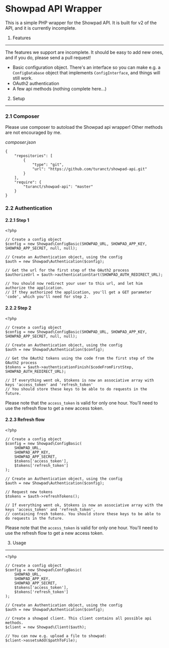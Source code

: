 Showpad API Wrapper
========================================

This is a simple PHP wrapper for the Showpad API. It is built for v2 of the API, and it is currently incomplete.


1. Features
----------------------------------------

The features we support are incomplete. It should be easy to add new ones, and if you do, please send a pull request!

- Basic configuration object. There's an interface so you can make e.g. a `ConfigDatabase` object that implements `ConfigInterface`, and things will still work.
- OAuth2 authentication
- A few api methods (nothing complete here...)


2. Setup
----------------------------------------

### 2.1 Composer

Please use composer to autoload the Showpad api wrapper! Other methods are not encouraged by me.

*composer.json*

    {
        "repositories": [
            {
                "type": "git",
                "url": "https://github.com/turanct/showpad-api.git"
            }
        ],
        "require": {
            "turanct/showpad-api": "master"
        }
    }


### 2.2 Authentication

#### 2.2.1 Step 1

    <?php

    // Create a config object
    $config = new Showpad\ConfigBasic(SHOWPAD_URL, SHOWPAD_APP_KEY, SHOWPAD_APP_SECRET, null, null);

    // Create an Authentication object, using the config
    $auth = new Showpad\Authentication($config);

    // Get the url for the first step of the OAuth2 process
    $authorizeUrl = $auth->authenticationStart(SHOWPAD_AUTH_REDIRECT_URL);

    // You should now redirect your user to this url, and let him authorize the application.
    // If they authorized the application, you'll get a GET parameter 'code', which you'll need for step 2.


#### 2.2.2 Step 2

    <?php

    // Create a config object
    $config = new Showpad\ConfigBasic(SHOWPAD_URL, SHOWPAD_APP_KEY, SHOWPAD_APP_SECRET, null, null);

    // Create an Authentication object, using the config
    $auth = new Showpad\Authentication($config);

    // Get the OAuth2 tokens using the code from the first step of the OAuth2 process
    $tokens = $auth->authenticationFinish($codeFromFirstStep, SHOWPAD_AUTH_REDIRECT_URL);

    // If everything went ok, $tokens is now an associative array with keys 'access_token' and 'refresh_token'
    // You should store these keys to be able to do requests in the future.

Please note that the `access_token` is valid for only one hour. You'll need to use the refresh flow to get a new access token.


#### 2.2.3 Refresh flow

    <?php

    // Create a config object
    $config = new Showpad\ConfigBasic(
        SHOWPAD_URL,
        SHOWPAD_APP_KEY,
        SHOWPAD_APP_SECRET,
        $tokens['access_token'],
        $tokens['refresh_token']
    );

    // Create an Authentication object, using the config
    $auth = new Showpad\Authentication($config);

    // Request new tokens
    $tokens = $auth->refreshTokens();

    // If everything went ok, $tokens is now an associative array with the keys 'access_token' and 'refresh_token',
    // containing fresh tokens. You should store these keys to be able to do requests in the future.

Please note that the `access_token` is valid for only one hour. You'll need to use the refresh flow to get a new access token.


3. Usage
----------------------------------------

    <?php

    // Create a config object
    $config = new Showpad\ConfigBasic(
        SHOWPAD_URL,
        SHOWPAD_APP_KEY,
        SHOWPAD_APP_SECRET,
        $tokens['access_token'],
        $tokens['refresh_token']
    );

    // Create an Authentication object, using the config
    $auth = new Showpad\Authentication($config);

    // Create a showpad client. This client contains all possible api methods.
    $client = new Showpad\Client($auth);

    // You can now e.g. upload a file to showpad:
    $client->assetsAdd($pathToFile);

